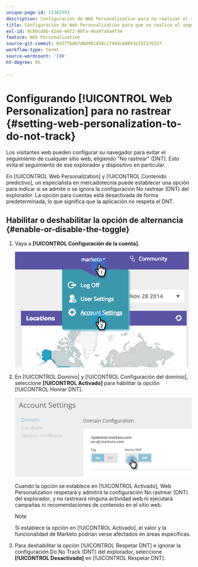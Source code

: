 ```yaml
---
unique-page-id: 11382593
description: Configuración de Web Personalization para no realizar el seguimiento - Documentos de Marketo - Documentación del producto
title: Configuración de Web Personalization para que no realice el seguimiento
exl-id: 9c60cd6b-4244-4472-90fa-4ba9fa9a4f34
feature: Web Personalization
source-git-commit: 0d37fbdb7d08901458c1744dc68893e155176327
workflow-type: tm+mt
source-wordcount: '190'
ht-degree: 0%

---
```


# Configurando [!UICONTROL Web Personalization] para no rastrear {#setting-web-personalization-to-do-not-track}

Los visitantes web pueden configurar su navegador para evitar el seguimiento de cualquier sitio web, eligiendo &quot;No rastrear&quot; (DNT). Esto evita el seguimiento de ese explorador y dispositivo en particular.

En [!UICONTROL Web Personalization] y [!UICONTROL Contenido predictivo], un especialista en mercadotecnia puede establecer una opción para indicar si se admite o se ignora la configuración No rastrear (DNT) del explorador. La opción para cuentas está desactivada de forma predeterminada, lo que significa que la aplicación no respeta el DNT.

## Habilitar o deshabilitar la opción de alternancia {#enable-or-disable-the-toggle}

1. Vaya a **[!UICONTROL Configuración de la cuenta]**.

   ![](assets/image2014-12-1-23-3a3-3a12.png)

1. En [!UICONTROL Dominio] y [!UICONTROL Configuración del dominio], seleccione **[!UICONTROL Activado]** para habilitar la opción [!UICONTROL Honrar DNT].

   ![](assets/two-1.png)

   Cuando la opción se establece en [!UICONTROL Activado], Web Personalization respetará y admitirá la configuración No rastrear (DNT) del explorador, y no rastreará ninguna actividad web ni ejecutará campañas ni recomendaciones de contenido en el sitio web.

   >[!NOTE]
   >
   >Si establece la opción en [!UICONTROL Activado], el valor y la funcionalidad de Marketo podrían verse afectados en áreas específicas.

1. Para deshabilitar la opción [!UICONTROL Respetar DNT] e ignorar la configuración Do No Track (DNT) del explorador, seleccione **[!UICONTROL Desactivado]** en [!UICONTROL Respetar DNT].
